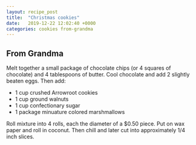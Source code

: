 ```yaml
---
layout: recipe_post
title:  "Christmas cookies"
date:   2019-12-22 12:02:40 +0000
categories: cookies from-grandma
---
```


## From Grandma

Melt together a small package of chocolate chips (or 4 squares of chocolate) and 4 tablespoons of butter. Cool chocolate and add 2 slightly beaten eggs. Then add:


* 1 cup crushed Arrowroot cookies
* 1 cup ground walnuts
* 1 cup confectionary sugar
* 1 package minuature colored marshmallows


Roll mixture into 4 rolls, each the diameter of a $0.50 piece. Put on wax paper and roll in coconut. Then chill and later cut into approximately 1/4 inch slices.
